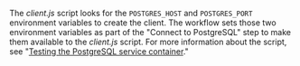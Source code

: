 The *client.js* script looks for the `POSTGRES_HOST` and `POSTGRES_PORT` environment variables to create the client. The workflow sets those two environment variables as part of the "Connect to PostgreSQL" step to make them available to the *client.js* script. For more information about the script, see "[Testing the PostgreSQL service container](#testing-the-postgresql-service-container)."
